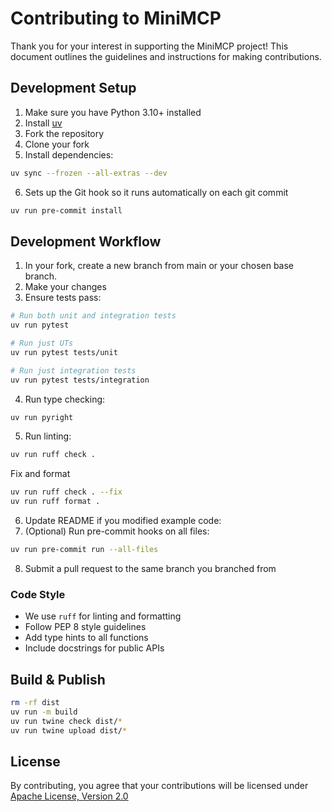 # Contributing to MiniMCP

Thank you for your interest in supporting the MiniMCP project! This document outlines the guidelines and instructions for making contributions.

## Development Setup

1. Make sure you have Python 3.10+ installed
2. Install [uv](https://docs.astral.sh/uv/getting-started/installation/)
3. Fork the repository
4. Clone your fork
5. Install dependencies:

```bash
uv sync --frozen --all-extras --dev
```

6. Sets up the Git hook so it runs automatically on each git commit

```bash
uv run pre-commit install
```

## Development Workflow

1. In your fork, create a new branch from main or your chosen base branch.
2. Make your changes
3. Ensure tests pass:

```bash
# Run both unit and integration tests
uv run pytest

# Run just UTs
uv run pytest tests/unit

# Run just integration tests
uv run pytest tests/integration
```

4. Run type checking:

```bash
uv run pyright
```

5. Run linting:

```bash
uv run ruff check .
```

Fix and format

```bash
uv run ruff check . --fix
uv run ruff format .
```

6. Update README if you modified example code:
7. (Optional) Run pre-commit hooks on all files:

```bash
uv run pre-commit run --all-files
```

8. Submit a pull request to the same branch you branched from

### Code Style

- We use `ruff` for linting and formatting
- Follow PEP 8 style guidelines
- Add type hints to all functions
- Include docstrings for public APIs

## Build & Publish

```bash
rm -rf dist
uv run -m build
uv run twine check dist/*
uv run twine upload dist/*
```

## License

By contributing, you agree that your contributions will be licensed under [Apache License, Version 2.0](https://github.com/sreenaths/minimcp/blob/main/LICENSE)
